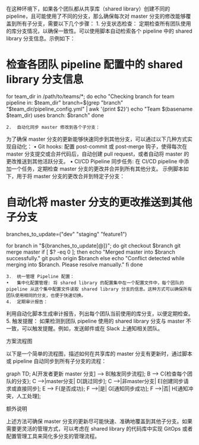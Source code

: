 在这种环境下，如果各个团队都从共享库（shared library）创建不同的 pipeline，且可能使用了不同的分支，那么确保每次对 master 分支的修改能够覆盖到所有子分支，需要以下几个步骤：
	1.	分支状态检查：
定期检查所有团队使用的库分支情况，以确保一致性。可以使用脚本自动检索各个 pipeline 中的 shared library 分支信息。示例如下：

# 检查各团队 pipeline 配置中的 shared library 分支信息
for team_dir in /path/to/teams/*; do
    echo "Checking branch for team pipeline in: $team_dir"
    branch=$(grep "branch" "$team_dir/pipeline_config.yml" | awk '{print $2}')
    echo "Team $(basename $team_dir) uses branch: $branch"
done


	2.	自动化同步 master 修改到各个子分支：
为了确保 master 分支的更新能够快速同步到其他分支，可以通过以下几种方式实现自动化：
	•	Git hooks: 配置 post-commit 或 post-merge 钩子，使得每次在 master 分支提交或合并代码后，自动创建 pull request，或者自动将 master 的更改推送到其他活跃分支。
	•	CI/CD Pipeline 同步任务: 在 CI/CD pipeline 中添加一个任务，定期检查 master 分支的更改并合并到所有其他分支。
示例脚本如下，用于将 master 分支的更改合并到特定子分支：

# 自动化将 master 分支的更改推送到其他子分支
branches_to_update=("dev" "staging" "feature1")

for branch in "${branches_to_update[@]}"; do
    git checkout $branch
    git merge master
    if [ $? -eq 0 ]; then
        echo "Merged master into $branch successfully."
        git push origin $branch
    else
        echo "Conflict detected while merging into $branch. Please resolve manually."
    fi
done


	3.	统一管理 Pipeline 配置：
	•	集中化配置管理: 将 shared library 的配置集中在一个配置文件中，每个团队的 pipeline 从这个集中配置文件读取 shared library 分支的信息。这种方式可以确保所有团队使用相同的分支，也便于快速切换。
	4.	定期审计报告：
利用自动化脚本生成审计报告，列出每个团队当前使用的库分支，以便定期检查。
	5.	触发提醒：
如果检测到团队 pipeline 使用的 shared library 分支与 master 不一致，可以触发提醒。例如，发送邮件或在 Slack 上通知相关团队。

方案流程图

以下是一个简单的流程图，描述如何在共享库的 master 分支有更新时，通过脚本或 pipeline 自动同步到所有子分支的流程：

graph TD;
    A[开发者更新 master 分支] --> B[触发同步流程];
    B --> C{检查每个团队的分支};
    C -->|master分支| D[跳过同步];
    C -->|非master分支| E[创建同步请求或直接同步];
    E --> F{是否成功};
    F -->|是| G[通知同步成功];
    F -->|否| H[通知冲突，人工处理];

额外说明

上述方法可确保 master 分支的更新尽可能快速、准确地覆盖到其他子分支。如果需要更灵活的管理方式，可以考虑在 shared library 的代码库中实现 GitOps 或者配置管理工具来简化多分支的管理流程。